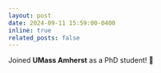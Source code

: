 ```yaml
---
layout: post
date: 2024-09-11 15:59:00-0400
inline: true
related_posts: false
---
```


Joined **UMass Amherst** as a PhD student! :tada:
